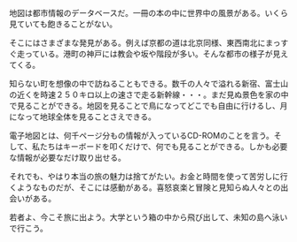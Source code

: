 ﻿地図は都市情報のデータベースだ。一冊の本の中に世界中の風景がある。いくら見ていても飽きることがない。

そこにはさまざまな発見がある。例えば京都の道は北京同様、東西南北にまっすぐ走っている。港町の神戸には教会や坂や階段が多い。そんな都市の様子が見えてくる。

知らない町を想像の中で訪ねることもできる。数千の人々で溢れる新宿、富士山の近くを時速２５０キロ以上の速さで走る新幹線・・・。まだ見ぬ景色を家の中で見ることができる。地図を見ることで鳥になってどこでも自由に行けるし、月になって地球全体を見ることさえできる。

電子地図とは、何千ページ分もの情報が入っているCD-ROMのことを言う。そして、私たちはキーボードを叩くだけで、何でも見ることができる。しかも必要な情報が必要なだけ取り出せる。

それでも、やはり本当の旅の魅力は捨てがたい。お金と時間を使って苦労しに行くようなものだが、そこには感動がある。喜怒哀楽と冒険と見知らぬ人々との出会いがある。

若者よ、今こそ旅に出よう。大学という箱の中から飛び出して、未知の島へ泳いで行こう。





